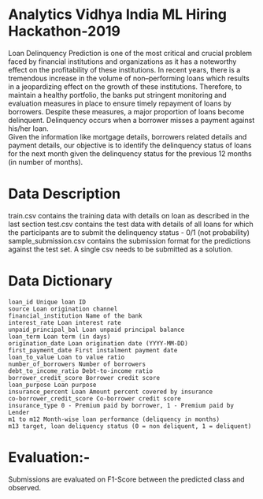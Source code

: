 # Analytics Vidhya India ML Hiring Hackathon-2019
Loan Delinquency Prediction is one of the most critical and crucial problem faced by financial institutions and organizations as it has a noteworthy effect on the profitability of these institutions. In recent years, there is a tremendous increase in the volume of non–performing loans which results in a jeopardizing effect on the growth of these institutions. Therefore, to maintain a healthy portfolio, the banks put stringent monitoring and evaluation measures in place to ensure timely repayment of loans by borrowers. Despite these measures, a major proportion of loans become delinquent. Delinquency occurs when a borrower misses a payment against his/her loan.  
Given the information like mortgage details, borrowers related details and payment details, our objective is to identify the delinquency status of loans for the next month given the delinquency status for the previous 12 months (in number of months).

# Data Description

train.csv contains the training data with details on loan as described in the last section
test.csv contains the test data with details of all loans for which the participants are to submit the delinquency status - 0/1 (not probability)
sample_submission.csv contains the submission format for the predictions against the test set. A single csv needs to be submitted as a solution.


# Data Dictionary

    loan_id Unique loan ID
    source Loan origination channel
    financial_institution Name of the bank
    interest_rate Loan interest rate
    unpaid_principal_bal Loan unpaid principal balance
    loan_term Loan term (in days)
    origination_date Loan origination date (YYYY-MM-DD)
    first_payment_date First instalment payment date
    loan_to_value Loan to value ratio
    number_of_borrowers Number of borrowers
    debt_to_income_ratio Debt-to-income ratio
    borrower_credit_score Borrower credit score
    loan_purpose Loan purpose
    insurance_percent Loan Amount percent covered by insurance
    co-borrower_credit_score Co-borrower credit score
    insurance_type 0 - Premium paid by borrower, 1 - Premium paid by Lender
    m1 to m12 Month-wise loan performance (deliquency in months)
    m13 target, loan deliquency status (0 = non deliquent, 1 = deliquent)

# Evaluation:-
Submissions are evaluated on F1-Score between the predicted class and observed.
